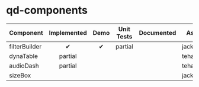 # qd-components

|Component      | Implemented | Demo | Unit Tests | Documented | Assigned    |
|---------------|:-----------:|:----:|:----------:|:----------:|-------------|
| filterBuilder | ✔           | ✔    | partial    |            | jackcompton |
| dynaTable     | partial     |      |            |            | tehandyb    |
| audioDash     | partial     |      |            |            | tehandyb    |
| sizeBox       |             |      |            |            | jackcompton |
